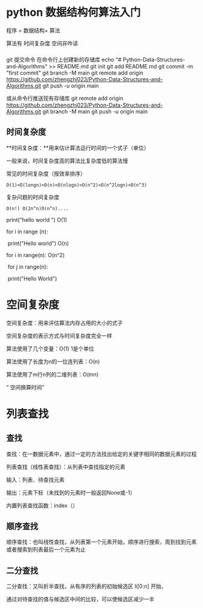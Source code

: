 # python 数据结构何算法入门

程序 = 数据结构+ 算法

算法有 时间复杂度  空间非咋读


###
git 提交命令
在命令行上创建新的存储库
echo "# Python-Data-Structures-and-Algorithms" >> README.md
git init
git add README.md
git commit -m "first commit"
git branch -M main
git remote add origin https://github.com/zhengzhi023/Python-Data-Structures-and-Algorithms.git
    git push -u origin main

或从命令行推送现有存储库
git remote add origin https://github.com/zhengzhi023/Python-Data-Structures-and-Algorithms.git
git branch -M main
git push -u origin main
## 时间复杂度



**时间复杂度：**用来估计算法运行时间的一个式子（单位）

一般来说，时间复杂度高的算法比复杂度低的算法慢

常见的时间复杂度（按效率排序）

 	O(1)<O(longn)<O(n)<O(nlogn)<O(n^2)<O(n^2logn)<O(n^3)

复杂问题的时间复杂度

 	O(n!) O(2n^n)O(n^n)....

print("hello world ")                 O(1)



for i in range (n):

​	print("Hello world")             O(n)



for i in range(n):                          O(n^2)

​	for j in range(n):

​		print("Hello World")





# 空间复杂度



空间复杂度：用来评估算法内存占用的大小的式子

空间复杂度的表示方式与时间复杂度完全一样

  算法使用了几个变量：O(1) 1是个单位

  算法使用了长度为n的一位连列表：O(n)

  算法使用了m行n列的二维列表：O(mn)

“ 空间换算时间”







# 列表查找

## 查找

查找：在一数据元素中，通过一定的方法找出给定的关键字相同的数据元素的过程

列表查找（线性表查找）：从列表中查找指定的元素

输入：列表、待查找元素

输出：元素下标（未找到的元素时一般返回None或-1）

内置列表查找函数：index（）

## 顺序查找

顺序查找：也叫线性查找，从列表第一个元素开始，顺序进行搜索，周到找到元素或者搜索到列表最后一个元素为止

## 二分查找

二分查找：又叫折半查找，从有序的列表的初始候选区 li[0:n] 开始，

通过对待查找的值与候选区中间的比较，可以使候选区减少一半
